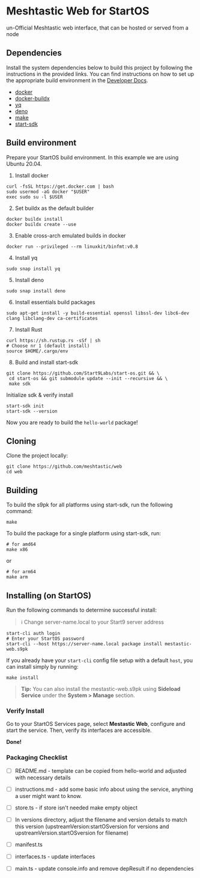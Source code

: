 # Meshtastic Web for StartOS

un-Official Meshtastic web interface, that can be hosted or served from a node


## Dependencies

Install the system dependencies below to build this project by following the instructions in the provided links. You can find instructions on how to set up the appropriate build environment in the [Developer Docs](https://docs.start9.com/latest/developer-docs/packaging).

- [docker](https://docs.docker.com/get-docker)
- [docker-buildx](https://docs.docker.com/buildx/working-with-buildx/)
- [yq](https://mikefarah.gitbook.io/yq)
- [deno](https://deno.land/)
- [make](https://www.gnu.org/software/make/)
- [start-sdk](https://github.com/Start9Labs/start-os/tree/sdk/)

## Build environment
Prepare your StartOS build environment. In this example we are using Ubuntu 20.04.
1. Install docker
```
curl -fsSL https://get.docker.com | bash
sudo usermod -aG docker "$USER"
exec sudo su -l $USER
```
2. Set buildx as the default builder
```
docker buildx install
docker buildx create --use
```
3. Enable cross-arch emulated builds in docker
```
docker run --privileged --rm linuxkit/binfmt:v0.8
```
4. Install yq
```
sudo snap install yq
```
5. Install deno
```
sudo snap install deno
```
6. Install essentials build packages
```
sudo apt-get install -y build-essential openssl libssl-dev libc6-dev clang libclang-dev ca-certificates
```
7. Install Rust
```
curl https://sh.rustup.rs -sSf | sh
# Choose nr 1 (default install)
source $HOME/.cargo/env
```
8. Build and install start-sdk 
```
git clone https://github.com/Start9Labs/start-os.git && \
 cd start-os && git submodule update --init --recursive && \
 make sdk
```
Initialize sdk & verify install
```
start-sdk init
start-sdk --version
```
Now you are ready to build the `hello-world` package!

## Cloning

Clone the project locally:

```
git clone https://github.com/meshtastic/web
cd web
```

## Building

To build the s9pk for all platforms using start-sdk, run the following command:

```
make
```

To build the package for a single platform using start-sdk, run:

```
# for amd64
make x86
```
or
```
# for arm64
make arm
```

## Installing (on StartOS)

Run the following commands to determine successful install:
> :information_source: Change server-name.local to your Start9 server address

```
start-cli auth login
# Enter your StartOS password
start-cli --host https://server-name.local package install mestastic-web.s9pk
```

If you already have your `start-cli` config file setup with a default `host`, you can install simply by running:

```
make install
```

> **Tip:** You can also install the mestastic-web.s9pk using **Sideload Service** under the **System > Manage** section.

### Verify Install

Go to your StartOS Services page, select **Mestastic Web**, configure and start the service. Then, verify its interfaces are accessible.

**Done!** 

### Packaging Checklist
- [ ] README.md - template can be copied from hello-world and adjusted with necessary details
- [ ] instructions.md - add some basic info about using the service, anything a user might want to know. 
- [ ] store.ts - if store isn't needed make empty object
- [ ] In versions directory, adjust the filename and version details to match this version (upstreamVersion:startOSversion for versions and upstreamVersion.startOSversion for filename)
- [ ] manifest.ts
- [ ] interfaces.ts - update interfaces
- [ ] main.ts - update console.info and remove depResult if no dependencies



